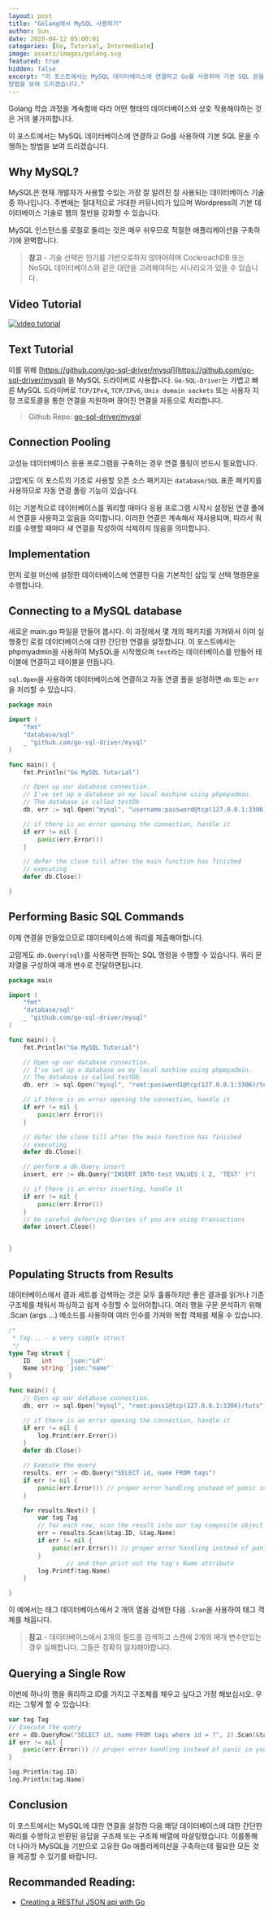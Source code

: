 ```yaml
---
layout: post
title: "Golang에서 MySQL 사용하기"
author: Sun
date: 2020-04-12 05:00:01
categories: [Go, Tutorial, Intermediate]
image: assets/images/golang.svg
featured: true
hidden: false
excerpt: "이 포스트에서는 MySQL 데이터베이스에 연결하고 Go를 사용하여 기본 SQL 문을 수행하는 
방법을 보여 드리겠습니다."
---
```


Golang 학습 과정을 계속함에 따라 어떤 형태의 데이터베이스와 상호 작용해야하는 것은 거의 불가피합니다.

이 포스트에서는 MySQL 데이터베이스에 연결하고 Go를 사용하여 기본 SQL 문을 수행하는 
방법을 보여 드리겠습니다.

## Why MySQL?

MySQL은 현재 개발자가 사용할 수있는 가장 잘 알려진 잘 사용되는 데이터베이스 기술 중 하나입니다. 
주변에는 절대적으로 거대한 커뮤니티가 있으며 Wordpress의 기본 데이터베이스 기술로 웹의 절반을 강화할 수 있습니다.

MySQL 인스턴스를 로컬로 돌리는 것은 매우 쉬우므로 적절한 애플리케이션을 구축하기에 완벽합니다.

>**참고** - 기술 선택은 인기를 기반으로하지 않아야하며 CockroachDB 또는 NoSQL 데이터베이스와 같은 대안을 고려해야하는 
>시나리오가 있을 수 있습니다.

## Video Tutorial

[![video tutorial](https://img.youtube.com/vi/DWNozbk_fuk/0.jpg)](https://youtu.be/DWNozbk_fuk)

## Text Tutorial

이를 위해 [https://github.com/go-sql-driver/mysql](https://github.com/go-sql-driver/mysql) 을 
MySQL 드라이버로 사용합니다. 
`Go-SQL-Driver`는 가볍고 빠른 MySQL 드라이버로 `TCP/IPv4`, `TCP/IPv6`, `Unix domain sockets` 또는 
사용자 지정 프로토콜을 통한 연결을 지원하며 끊어진 연결을 자동으로 처리합니다.

> Github Repo: [go-sql-driver/mysql](https://github.com/go-sql-driver/mysql)

## Connection Pooling

고성능 데이터베이스 응용 프로그램을 구축하는 경우 연결 풀링이 반드시 필요합니다.

고맙게도 이 포스트의 기초로 사용할 오픈 소스 패키지는 `database/SQL` 표준 패키지를 사용하므로 자동 연결 풀링 기능이 있습니다.

이는 기본적으로 데이터베이스를 쿼리할 때마다 응용 프로그램 시작시 설정된 연결 풀에서 연결을 사용하고 있음을 의미합니다. 
이러한 연결은 계속해서 재사용되며, 따라서 쿼리를 수행할 때마다 새 연결을 작성하여 삭제하지 않음을 의미합니다.

## Implementation

먼저 로컬 머신에 설정한 데이터베이스에 연결한 다음 기본적인 삽입 및 선택 명령문을 수행합니다.

## Connecting to a MySQL database

새로운 main.go 파일을 만들어 봅시다. 
이 과정에서 몇 개의 패키지를 가져와서 이미 실행중인 로컬 데이터베이스에 대한 간단한 연결을 설정합니다. 
이 포스트에서는 phpmyadmin을 사용하여 MySQL을 시작했으며 `test`라는 데이터베이스를 만들어 테이블에 연결하고 테이블을 만듭니다.

`sql.Open`을 사용하여 데이터베이스에 연결하고 자동 연결 풀을 설정하면 `db` 또는 `err`을 처리할 수 있습니다.

```go 
package main

import (
    "fmt"
    "database/sql"
    _ "github.com/go-sql-driver/mysql"
)

func main() {
    fmt.Println("Go MySQL Tutorial")

    // Open up our database connection.
    // I've set up a database on my local machine using phpmyadmin.
    // The database is called testDb
    db, err := sql.Open("mysql", "username:password@tcp(127.0.0.1:3306)/test")

    // if there is an error opening the connection, handle it
    if err != nil {
        panic(err.Error())
    }

    // defer the close till after the main function has finished
    // executing
    defer db.Close()

}
```

## Performing Basic SQL Commands

이제 연결을 만들었으므로 데이터베이스에 쿼리를 제출해야합니다.

고맙게도 `db.Query(sql)`를 사용하면 원하는 SQL 명령을 수행할 수 있습니다. 
쿼리 문자열을 구성하여 매개 변수로 전달하면됩니다.

```go 
package main

import (
    "fmt"
    "database/sql"
    _ "github.com/go-sql-driver/mysql"
)

func main() {
    fmt.Println("Go MySQL Tutorial")

    // Open up our database connection.
    // I've set up a database on my local machine using phpmyadmin.
    // The database is called testDb
    db, err := sql.Open("mysql", "root:password1@tcp(127.0.0.1:3306)/test")

    // if there is an error opening the connection, handle it
    if err != nil {
        panic(err.Error())
    }

    // defer the close till after the main function has finished
    // executing
    defer db.Close()

    // perform a db.Query insert
    insert, err := db.Query("INSERT INTO test VALUES ( 2, 'TEST' )")

    // if there is an error inserting, handle it
    if err != nil {
        panic(err.Error())
    }
    // be careful deferring Queries if you are using transactions
    defer insert.Close()


}
```

## Populating Structs from Results

데이터베이스에서 결과 세트를 검색하는 것은 모두 훌륭하지만 좋은 결과를 읽거나 기존 구조체를 채워서 파싱하고 쉽게 수정할 수 있어야합니다. 
여러 행을 구문 분석하기 위해 .Scan (args ...) 메소드를 사용하여 여러 인수를 가져와 복합 객체를 채울 수 있습니다.

```go 
/*
 * Tag... - a very simple struct
 */
type Tag struct {
    ID   int    `json:"id"`
    Name string `json:"name"`
}
```

```go 
func main() {
    // Open up our database connection.
    db, err := sql.Open("mysql", "root:pass1@tcp(127.0.0.1:3306)/tuts")

    // if there is an error opening the connection, handle it
    if err != nil {
        log.Print(err.Error())
    }
    defer db.Close()

    // Execute the query
    results, err := db.Query("SELECT id, name FROM tags")
    if err != nil {
        panic(err.Error()) // proper error handling instead of panic in your app
    }

    for results.Next() {
        var tag Tag
        // for each row, scan the result into our tag composite object
        err = results.Scan(&tag.ID, &tag.Name)
        if err != nil {
            panic(err.Error()) // proper error handling instead of panic in your app
        }
                // and then print out the tag's Name attribute
        log.Printf(tag.Name)
    }

}
```

이 예에서는 태그 데이터베이스에서 2 개의 열을 검색한 다음 `.Scan`을 사용하여 태그 객체를 채웁니다.

>**참고** - 데이터베이스에서 3개의 필드를 검색하고 스캔에 2개의 매개 변수만있는 경우 실패합니다. 
>그들은 정확히 일치해야합니다.

## Querying a Single Row

이번에 하나의 행을 쿼리하고 ID를 가지고 구조체를 채우고 싶다고 가정 해보십시오. 
우리는 그렇게 할 수 있습니다:

```go 
var tag Tag
// Execute the query
err = db.QueryRow("SELECT id, name FROM tags where id = ?", 2).Scan(&tag.ID, &tag.Name)
if err != nil {
    panic(err.Error()) // proper error handling instead of panic in your app
}

log.Println(tag.ID)
log.Println(tag.Name)
```

## Conclusion

이 포스트에서는 MySQL에 대한 연결을 설정한 다음 해당 데이터베이스에 대한 간단한 쿼리를 수행하고 반환된 응답을 구조체 또는 구조체 배열에 마샬링했습니다. 
이를통해 더 나아가 MySQL을 기반으로 고유한 Go 애플리케이션을 구축하는데 필요한 모든 것을 제공할 수 있기를 바랍니다.

## Recommanded Reading:

* [Creating a RESTful JSON api with Go](https://tutorialedge.net/golang/creating-restful-api-with-golang/)